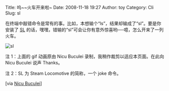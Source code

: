 Title: 呜~~火车开来啦~
Date: 2008-11-18 19:27
Author: toy
Category: Cli
Slug: sl

在终端中敲错命令是常有的事。比如，本想输个“ls”，结果却输成了“sl”。要是你安装了
[SL](http://www.tkl.iis.u-tokyo.ac.jp/~toyoda/index_e.html)
的话，嘿嘿，错输的“sl”可会让你有意外惊喜哟──噫，怎么开来了一列火车。

![sl](http://i.linuxtoy.org/images/2008/11/sl-small.gif)

注 1：上面的 gif 动画原由 Nicu Buculei
录制，我稍作裁剪以适应本页面。在此向 Nicu Buculei 说声 Thanks。

注 2：SL 为 Steam Locomotive 的简称，一个 joke 命令。

[via [Nicu
Buculei](http://nicubunu.blogspot.com/2008/11/choo-choo.html)]
